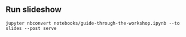 ## Run slideshow
```
jupyter nbconvert notebooks/guide-through-the-workshop.ipynb --to slides --post serve
```
